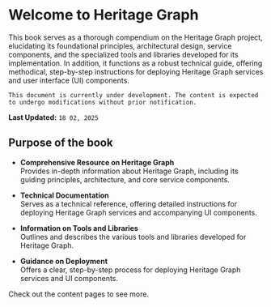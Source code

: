 # Welcome to Heritage Graph

This book serves as a thorough compendium on the Heritage Graph project, elucidating its foundational principles, architectural design, service components, and the specialized tools and libraries developed for its implementation. In addition, it functions as a robust technical guide, offering methodical, step-by-step instructions for deploying Heritage Graph services and user interface (UI) components.

```{warning}
This document is currently under development. The content is expected to undergo modifications without prior notification.
```


**Last Updated:** `18 02, 2025`

## Purpose of the book
- **Comprehensive Resource on Heritage Graph**  
  Provides in-depth information about Heritage Graph, including its guiding principles, architecture, and core service components.

- **Technical Documentation**  
  Serves as a technical reference, offering detailed instructions for deploying Heritage Graph services and accompanying UI components.

- **Information on Tools and Libraries**  
  Outlines and describes the various tools and libraries developed for Heritage Graph.

- **Guidance on Deployment**  
  Offers a clear, step-by-step process for deploying Heritage Graph services and UI components.



Check out the content pages to see more.

```{tableofcontents}
```
